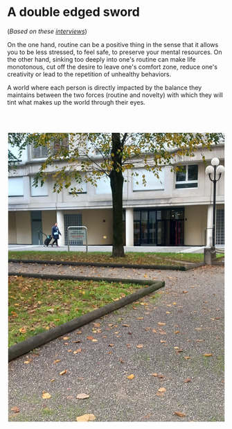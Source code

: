 # A double edged sword
(*Based on these [interviews](../process/2022-11-02-observations.md#interviews)*)

On the one hand, routine can be a positive thing in the sense that it allows you to be less stressed, to feel safe, to preserve your mental resources. On the other hand, sinking too deeply into one's routine can make life monotonous, cut off the desire to leave one's comfort zone, reduce one's creativity or lead to the repetition of unhealthy behaviors.

A world where each person is directly impacted by the balance they maintains between the two forces (routine and novelty) with which they will tint what makes up the world through their eyes.

 

<br><br>
<p align="center">
 <img
  src="../process/images/2022-10-27/falling_leaf.jpg"
  alt="falling leaf"
  style="display: inline-block; margin: 0 auto; width: 500px">
</p>